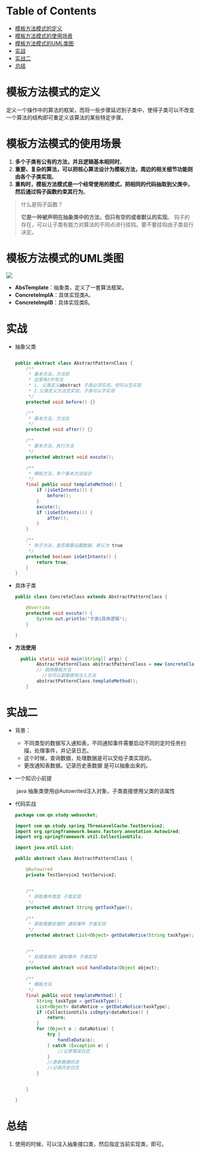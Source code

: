# Table of Contents

* [模板方法模式的定义](#模板方法模式的定义)
* [模板方法模式的使用场景](#模板方法模式的使用场景)
* [模板方法模式的UML类图](#模板方法模式的uml类图)
* [实战](#实战)
* [实战二](#实战二)
* [总结](#总结)


#  模板方法模式的定义

定义一个操作中的算法的框架，而将一些步骤延迟到子类中，使得子类可以不改变一个算法的结构即可重定义该算法的某些特定步骤。


# 模板方法模式的使用场景

1. **多个子类有公有的方法，并且逻辑基本相同时**。
2. **重要、复杂的算法，可以把核心算法设计为模板方法，周边的相关细节功能则由各个子类实现**。
3. **重构时，模板方法模式是一个经常使用的模式，把相同的代码抽取到父类中，然后通过钩子函数约束其行为**。



> 什么是钩子函数？
>
> **它是一种被声明在抽象类中的方法，但只有空的或者默认的实现**。 钩子的存在，可以让子类有能力对算法的不同点进行挂钩。要不要挂钩由子类自行决定。



# 模板方法模式的UML类图

![](https://img-blog.csdnimg.cn/20201230193822243.png?x-oss-process=image/watermark,type_ZmFuZ3poZW5naGVpdGk,shadow_10,text_aHR0cHM6Ly9ibG9nLmNzZG4ubmV0L2FoYV9qYXNwZXI=,size_16,color_FFFFFF,t_70)

- **AbsTemplate**：抽象类，定义了一套算法框架。
- **ConcretelmplA**：具体实现类A。
- **ConcretelmplB**：具体实现类B。



# 实战

+ 抽象父类 

  ```java
  
  public abstract class AbstractPatternClass {
      /**
       * 基本方法，方法前
       * 这里有2中写法
       * 1. 父类定义abstract 子类必须实现，但可以空实现
       * 2.父类定义方法空实现，子类可以不实现
       */
      protected void before() {}
  
      /**
       * 基本方法，方法后
       */
      protected void after() {}
  
      /**
       * 基本方法，执行方法
       */
      protected abstract void excute();
  
      /**
       * 模板方法，多个基本方法组合
       */
      final public void templateMethod() {
          if (isGetIntents()) {
              before();
          }
          excute();
          if (isGetIntents()) {
              after();
          }
      }
  
      /**
       * 钩子方法，是否需要设置数据，默认为 true
       */
      protected boolean isGetIntents() {
          return true;
      }
  }
  ```

+ 具体子类

  ```java
  public class ConcreteClass extends AbstractPatternClass {
  
      @Override
      protected void excute() {
          System.out.println("子类1具体逻辑");
      }
  
  }
  ```

+ **方法使用**

  ```java
    public static void main(String[] args) {
          AbstractPatternClass abstractPatternClass = new ConcreteClass();
          // 调用模板方法
        	//也可以直接使用注入方法
          abstractPatternClass.templateMethod();
      }
  ```




# 实战二

+ 背景：

  + 不同类型的数据写入通知表，不同通知事件需要启动不同的定时任务扫描，处理事件，并记录日志。
  + 这个时候，查询数据，处理数据是可以交给子类实现的。
  + 更改通知表数据。记录历史表数据 是可以抽象出来的。

+ 一个知识小前提

  ​	java 抽象类使用@Autowrited注入对象，子类直接使用父类的该属性

+ 代码实战

  ```java
  package com.qm.study.websocket;
  
  import com.qm.study.spring.ThreeLevelCache.TestService2;
  import org.springframework.beans.factory.annotation.Autowired;
  import org.springframework.util.CollectionUtils;
  
  import java.util.List;
  
  public abstract class AbstractPatternClass {
  
      @Autowired
      private TestService2 testService2;
  
  
      /**
       * 获取事件类型 子类实现
       */
      protected abstract String getTaskType();
  
      /**
       * 获取需要处理的 通知事件 子类实现
       */
      protected abstract List<Object> getDataNotice(String taskType);
  
  
      /**
       * 处理具体的 通知事件 子类实现
       */
      protected abstract void handleData(Object object);
  
      /**
       * 模板方法
       */
      final public void templateMethod() {
          String taskType = getTaskType();
          List<Object> dataNotice = getDataNotice(taskType);
          if (CollectionUtils.isEmpty(dataNotice)) {
              return;
          }
          for (Object o : dataNotice) {
              try {
                  handleData(o);
              } catch (Exception e) {
                  //记录错误日志
              }
              //更新数据状态
              //记录历史日志
          }
  
  
      }
  
  }
  ```


# 总结

1. 使用的时候，可以注入抽象接口类，然后指定当前实现类，即可。
